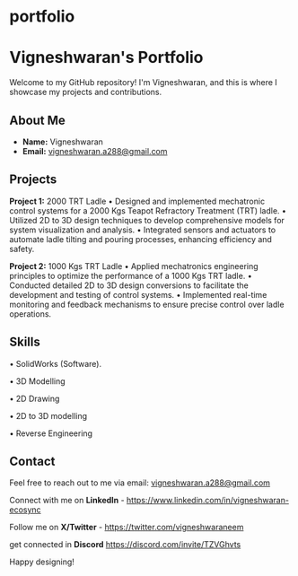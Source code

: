 # portfolio
# Vigneshwaran's Portfolio

Welcome to my GitHub repository! I'm Vigneshwaran, and this is where I showcase my projects and contributions.

## About Me
- **Name:** Vigneshwaran
- **Email:** vigneshwaran.a288@gmail.com

## Projects

**Project 1:** 2000 TRT Ladle
•	Designed and implemented mechatronic control systems for a 2000 Kgs Teapot Refractory Treatment (TRT) ladle.
•	Utilized 2D to 3D design techniques to develop comprehensive models for system visualization and analysis.
•	Integrated sensors and actuators to automate ladle tilting and pouring processes, enhancing efficiency and safety.

**Project 2:** 1000 Kgs TRT Ladle
•	Applied mechatronics engineering principles to optimize the performance of a 1000 Kgs TRT ladle.
•	Conducted detailed 2D to 3D design conversions to facilitate the development and testing of control systems.
•	Implemented real-time monitoring and feedback mechanisms to ensure precise control over ladle operations.

## Skills

•	SolidWorks (Software).
 
•	3D Modelling

•	2D Drawing

•	2D to 3D modelling

•	Reverse Engineering 

## Contact
Feel free to reach out to me via email: vigneshwaran.a288@gmail.com

Connect with me on **LinkedIn** - https://www.linkedin.com/in/vigneshwaran-ecosync

Follow me on **X/Twitter** - https://twitter.com/vigneshwaraneem

get connected in **Discord** https://discord.com/invite/TZVGhvts 

Happy designing!
